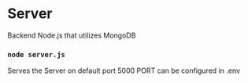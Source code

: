 # Server
Backend Node.js that utilizes MongoDB

### `node server.js`
Serves the Server on default port 5000
PORT can be configured in .env
